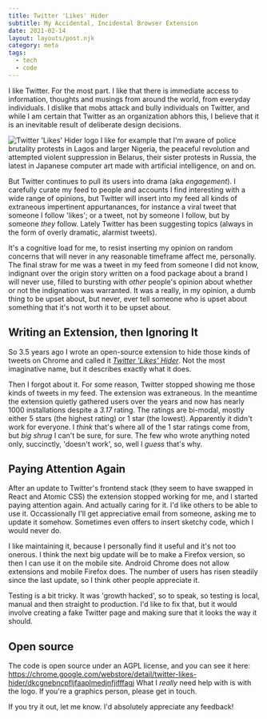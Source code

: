 ```yaml
---
title: Twitter 'Likes' Hider
subtitle: My Accidental, Incidental Browser Extension
date: 2021-02-14
layout: layouts/post.njk
category: meta
tags:
  - tech
  - code
---
```


<!-- @format -->

I like Twitter. For the most part. I like that there is immediate access to information, thoughts and musings from around the world, from everyday individuals. I dislike that mobs attack and bully individuals on Twitter, and while I am certain that Twitter as an organization abhors this, I believe that it is an inevitable result of deliberate design decisions.

![Twitter 'Likes' Hider logo](/img/twitterLikesHiderLogo.png) I like for example that I'm aware of police brutality protests in Lagos and larger Nigeria, the peaceful revolution and attempted violent suppression in Belarus, their sister protests in Russia, the latest in Japanese computer art made with artificial intelligence, on and on.

But Twitter continues to pull its users into drama (aka _engagement_). I carefully curate my feed to people and accounts I find interesting with a wide range of opinions, but Twitter will insert into my feed all kinds of extraneous impertinent appurtanances, for instance a viral tweet that someone I follow 'likes'; or a tweet, not by someone I follow, but by someone _they_ follow. Lately Twitter has been suggesting topics (always in the form of overly dramatic, alarmist tweets).

It's a cognitive load for me, to resist inserting my opinion on random concerns that will never in any reasonable timeframe affect me, personally. The final straw for me was a tweet in my feed from someone I did not know, indignant over the origin story written on a food package about a brand I will never use, filled to bursting with _other_ people's opinion about whether or not the indignation was warranted. It was a really, in my opinion, a dumb thing to be upset about, but never, ever tell someone who is upset about something that it's not worth it to be upset about.

## Writing an Extension, then Ignoring It

So 3.5 years ago I wrote an open-source extension to hide those kinds of tweets on Chrome and called it [_Twitter 'Likes' Hider_](https://chrome.google.com/webstore/detail/twitter-likes-hider/dkcgnebncpfljfaaplmedjnfjifffagj). Not the most imaginative name, but it describes exactly what it does.

Then I forgot about it. For some reason, Twitter stopped showing me those kinds of tweets in my feed. The extension was extraneous. In the meantime the extension quietly gathered users over the years and now has nearly 1000 installations despite a _3.17_ rating. The ratings are bi-modal, mostly either 5 stars (the highest rating) or 1 star (the lowest). Apparently it didn't work for everyone. I _think_ that's where all of the 1 star ratings come from, but _big shrug_ I can't be sure, for sure. The few who wrote anything noted only, succinctly, 'doesn't work', so, well I _guess_ that's why.

## Paying Attention Again

After an update to Twitter's frontend stack (they seem to have swapped in React and Atomic CSS) the extension stopped working for me, and I started paying attention again. And actually caring for it. I'd like others to be able to use it. Occassionally I'll get appreciative email from someone, asking me to update it somehow. Sometimes even offers to insert sketchy code, which I would never do.

I like maintaining it, because I personally find it useful and it's not too onerous. I think the next big update will be to make a Firefox version, so then I can use it on the mobile site. Android Chrome does not allow extensions and mobile Firefox does. The number of users has risen steadily since the last update, so I think other people appreciate it.

Testing is a bit tricky. It was 'growth hacked', so to speak, so testing is local, manual and then straight to production. I'd like to fix that, but it would involve creating a fake Twitter page and making sure that it looks the way it should.

## Open source

The code is open source under an AGPL license, and you can see it here: <https://chrome.google.com/webstore/detail/twitter-likes-hider/dkcgnebncpfljfaaplmedjnfjifffagj> What I _really_ need help with is with the logo. If you're a graphics person, please get in touch.

If you try it out, let me know. I'd absolutely appreciate any feedback!
